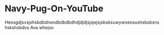 # Navy-Pug-On-YouTube
Heosgdjsvsjshsbdbdnsndbdbdbdhdjdjdjsjsjejsjsbsksuwywoeosushsbsbsns hskshsbdvs Ava whejso
